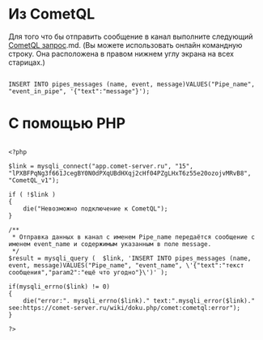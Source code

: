 
# Из CometQL
Для того что бы отправить сообщение в канал выполните следующий [CometQL запрос](comet/cometql).md. (Вы можете использовать онлайн командную строку. Она расположена в правом нижнем углу экрана на всех старицах.)

```

INSERT INTO pipes_messages (name, event, message)VALUES("Pipe_name", "event_in_pipe", '{"text":"message"}');

```


# С помощью PHP


```

<?php

$link = mysqli_connect("app.comet-server.ru", "15", "lPXBFPqNg3f661JcegBY0N0dPXqUBdHXqj2cHf04PZgLHxT6z55e20ozojvMRvB8", "CometQL_v1");
 
if ( !$link )
{ 
    die("Невозможно подключение к CometQL");
}
 
/**
 * Отправка данных в канал с именем Pipe_name передаётся сообщение с именем event_name и содержимым указанным в поле message.
 */
$result = mysqli_query (  $link, 'INSERT INTO pipes_messages (name, event, message)VALUES("Pipe_name", "event_name", \'{"text":"текст сообщения","param2":"ещё что угодно"}\')' );

if(mysqli_errno($link) != 0)
{
    die("error:". mysqli_errno($link)." text:".mysqli_error($link)." see:https://comet-server.ru/wiki/doku.php/comet:cometql:error");
}

?>

```

 